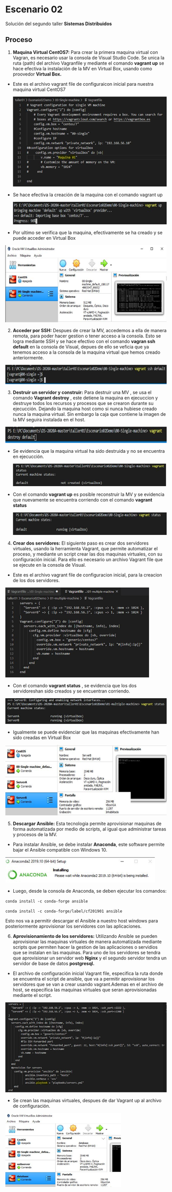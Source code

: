 # Escenario 02 

Solución del segundo taller **Sistemas Distribuidos**

## Proceso

1. **Maquina Virtual CentOS7:** Para crear la primera maquina virtual con Vagran, es necesario usar la consola de Visual Studio Code. Se unica la ruta (path) del archivo Vagranfile y mediante el comando **vagrant up** se hace efectiva la instalación de la MV en Virtual Box, usando como proovedor **Virtual Box.**

- Este es el archivo vagrant file de configuraicon inicial para nuestra maquina virtual CentOS7

  <img src ="E02/vagranfile1.JPG" height="280" >
  
- Se hace efectiva la creación de la maquina con el comando vagrant up

  <img src ="E02/vagrantup1.JPG" height="70" >
  
- Por ultimo se verifica que la maquina, efectivamente se ha creado y se puede acceder en Virtual Box

<img src ="E02/prueba1.JPG" height="240" >

2. **Acceder por SSH:** Despues de crear la MV, accedemos a ella de manera remota, para poder hacer gestion o tener acceso a la consola. Esto se logra mediante SSH y se hace efectivo con el comando **vagran ssh default** en la consola de Visual, depues de ello se veficia que ya tenemos acceso a la consola de la maquina virtual que hemos creado anteriormente.   


<img src ="E02/ssh.JPG" height="60" >


3. **Destruir un servidor y construir:** Para destruir una MV , se usa el comando **Vagrant destroy** , este detiene la maquina en ejecuccion y destruye todos los recursos y procesos que se crearon durante su ejecucción. Dejando la maquina host como si nunca hubiese creado nunca la maquina virtual. Sin embargo la caja que contiene la imagen de la MV seguira instalada en el host.


  <img src ="E02/destroy.JPG" height="50" >
   
- Se evidencia que la maquina virtual ha sido destruida y no se encuentra en ejecucción.

  <img src ="E02/destruida.JPG" height="70" >
  
- Con el comando **vagrant up** es posible reconstruir la MV y se evidencia que nuevamente se encuentra corriendo con el comando **vagrant status**

  <img src ="E02/reconstruida.JPG" height="70" >


4. **Crear dos servidores:** El siguiente paso es crear dos servidores virtuales, usando la herramienta Vagrant, que permite automatizar el proceso, y mediante un script crear las dos maquinas virtuales, con su configuración inicial. Para ello es necesario un archivo Vagrant file que se ejecute en la consola de Visual.


- Este es el archivo vagrant file de configuracion inicial, para la creacion de los dos servidores.

<img src ="E02/vagranfile2.JPG" height="280" >

- Con el comando **vagrant status** , se evidencia que los dos servidoreshan sido creados y se encuentran corriendo.

<img src ="E02/prueba2.JPG" height="80" >

- Igualmente se puede evidenciar que las maquinas efectivamente han sido creadas en Virtual Box


<img src ="E02/prueba3.JPG" height="220" >


5. **Descargar Ansible:** Esta tecnologia permite aprovisionar maquinas de forma automatizada por medio de scripts, al igual que administrar tareas y procesos de la MV. 

- Para instalar Ansible, se debe instalar **Anaconda**, este software permite bajar el Ansible compatible con Windows 10.

<img src ="E02/Conda.JPG" height="80" >

- Luego, desde la consola de Anaconda, se deben ejecutar los comandos:

`conda install -c conda-forge ansible`

`conda install -c conda-forge/label/cf201901 ansible`

Esto nos va a permitir descargar el Ansible a nuestro host windows para posteriormente aprovisionar los servidores con las aplicaciones.


6. **Aprovisionamiento de los servidores:** Utilizando Ansible se pueden aprovisionar las maquinas virtuales de manera automatizada mediante scripts que permiten hacer la gestion de las aplicaciones o servidios que se instalan en las maquinas. Para uno de los servidores se tendra que aprovisionar un servidor web **Nginx** y el segundo servidor tendra un servidor de base de datos **postgresql.**

- El archivo de configuración inicial Vagrant file, especifica la ruta donde se encuentra el script de ansible, que va a permitir aprovisionar los servidores que se van a crear usando vagrant.Ademas en el archivo de host, se especifica las maquinas virtuales que seran aprovisionadas mediante el script.

<img src ="E02/vagranfile3.JPG" height="280" >


- Se crean las maquinas virtuales, despues de dar Vagrant up al archivo de configuración.

<img src ="E02/Maquinas.JPG" height="230" >





